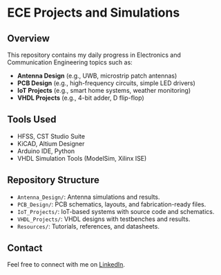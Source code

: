 # ECE Projects and Simulations

## Overview
This repository contains my daily progress in Electronics and Communication Engineering topics such as:
- **Antenna Design** (e.g., UWB, microstrip patch antennas)
- **PCB Design** (e.g., high-frequency circuits, simple LED drivers)
- **IoT Projects** (e.g., smart home systems, weather monitoring)
- **VHDL Projects** (e.g., 4-bit adder, D flip-flop)

## Tools Used
- HFSS, CST Studio Suite
- KiCAD, Altium Designer
- Arduino IDE, Python
- VHDL Simulation Tools (ModelSim, Xilinx ISE)

## Repository Structure
- `Antenna_Design/`: Antenna simulations and results.
- `PCB_Design/`: PCB schematics, layouts, and fabrication-ready files.
- `IoT_Projects/`: IoT-based systems with source code and schematics.
- `VHDL_Projects/`: VHDL designs with testbenches and results.
- `Resources/`: Tutorials, references, and datasheets.

## Contact
Feel free to connect with me on [LinkedIn](https://www.linkedin.com/).
